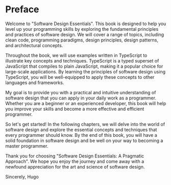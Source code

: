 # Preface

Welcome to "Software Design Essentials". This book is designed to help you level up your programming skills by exploring the fundamental principles and practices of software design. We will cover a range of topics, including clean code, programming paradigms, design principles, design patterns, and architectural concepts.

Throughout the book, we will use examples written in TypeScript to illustrate key concepts and techniques. TypeScript is a typed superset of JavaScript that compiles to plain JavaScript, making it a popular choice for large-scale applications. By learning the principles of software design using TypeScript, you will be well-equipped to apply these concepts to other languages and frameworks.

My goal is to provide you with a practical and intuitive understanding of software design that you can apply in your daily work as a programmer. Whether you are a beginner or an experienced developer, this book will help you improve your skills and become a more effective and efficient programmer.

So let's get started! In the following chapters, we will delve into the world of software design and explore the essential concepts and techniques that every programmer should know. By the end of this book, you will have a solid foundation in software design and be well on your way to becoming a master programmer.

Thank you for choosing "Software Design Essentials: A Pragmatic Approach". We hope you enjoy the journey and come away with a newfound appreciation for the art and science of software design.

Sincerely,
Hugo
